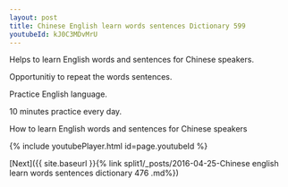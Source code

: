 ```yaml
---
layout: post
title: Chinese English learn words sentences Dictionary 599 
youtubeId: kJ0C3MDvMrU
---
```

 
 
Helps to learn English words and sentences for Chinese speakers.

Opportunitiy to repeat the words sentences. 

Practice English language. 
 
10 minutes practice every day. 
 
How to learn English words and sentences for Chinese speakers 
 
{% include youtubePlayer.html id=page.youtubeId %}
 
 
[Next]({{ site.baseurl }}{% link  split1/_posts/2016-04-25-Chinese english learn words sentences dictionary 476 .md%})
 
